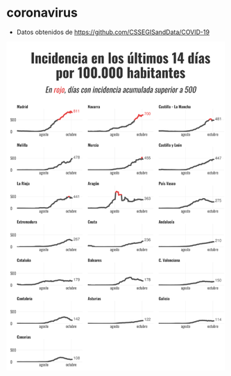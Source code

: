 # coronavirus

- Datos obtenidos de https://github.com/CSSEGISandData/COVID-19

![](dataviz/spain_incidence.png)

